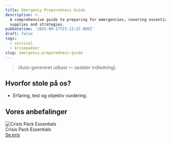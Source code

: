 ```yaml
---
title: Emergency Preparedness Guide
description: >-
  A comprehensive guide to preparing for emergencies, covering essential
  supplies and strategies.
pubDatetime: '2025-09-27T23:12:27.886Z'
draft: false
tags:
  - survival
  - krisepakker
slug: emergency-preparedness-guide
---
```

> (Auto-genereret udkast — opdater indledning).

## Hvorfor stole på os?
- Erfaring, test og objektiv vurdering.

## Vores anbefalinger


<!-- Auto: Affiliate-kort fra Products/SKUs -->

<div class="aff-card"><img src="abstract_15.png (https://v5.airtableusercontent.com/v3/u/45/45/1759024800000/ISd8i_Er8Oe_1rNYQvSzYw/fpTYfEDXaJwXCNM4ZMRaVRlZiw2_tMqcwO5J1z_t-FrBIx77ANMN1Wce74IHwULWtpIMsgfZ1g18_HZHRchJU5StdMn7SRbbM2eJomZTnXSqNyV77T1EMRhdW1IEf6ElbDDL2ceza6UZZYJ4xWcsw08UGffSP72LLbS6tpPPOLE/iGmHMhSsEh-kOBCs27KDb8TnyaAV0fTdjf4j1n19n4o)" alt="Crisis Pack Essentials" class="aff-card__img" /><div class="aff-card__meta"><div class="aff-card__title">Crisis Pack Essentials</div><a class="aff-btn" href="https://affiliate.homeessentialsee62.com/deal789?utm_source=klartilalt&utm_medium=affiliate&subid=emergency-preparedness-guide-2025-09-27" rel="sponsored nofollow noopener" target="_blank">Se pris</a></div></div>

